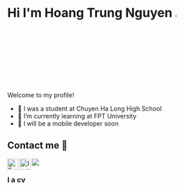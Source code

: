 # Hi I'm Hoang Trung Nguyen <a href="https://www.facebook.com/mrlimfo/"><img src="https://media.giphy.com/media/hvRJCLFzcasrR4ia7z/giphy.gif" width="4%"></a>

Welcome to my profile!
<br/>
- :leaves: I was a student at Chuyen Ha Long High School
- 🌱 I’m currently learning at FPT University
- :iphone: I will be a mobile developer soon

<!--
**nguyenht65/nguyenht65** is a ✨ _special_ ✨ repository because its `README.md` (this file) appears on your GitHub profile.

Here are some ideas to get you started:

- 🔭 I’m currently working on ...
- 🌱 I’m currently learning ...
- 👯 I’m looking to collaborate on ...
- 🤔 I’m looking for help with ...
- 💬 Ask me about ...
- 📫 How to reach me: ...
- 😄 Pronouns: ...
- ⚡ Fun fact: ...
-->
## Contact me :iphone:

<a href="https://www.facebook.com/mrlimfo/">
  <img align="left" alt="Facebook" width="25px" src="https://img.icons8.com/doodle/344/facebook-new.png" />
</a>
<a href="https://www.instagram.com/__htn.0605__/">
  <img align="left" alt="Instagtam" width="25px" src="https://img.icons8.com/officel/344/instagram-new.png" />
</a>

![](https://visitor-badge.glitch.me/badge?page_id=nguyenht65.nguyenht65&right_color=red)

### I a cv
